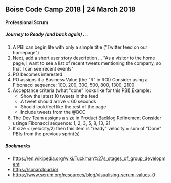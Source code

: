## Boise Code Camp 2018 | 24 March 2018
#### Professional Scrum
##### Journey to Ready (and back again) ...
1. A PBI can begin life with only a simple title ("Twitter feed on our homepage")
2. Next, add a short user story description ...
   "As a visitor to the home page,
    I want to see a list of recent tweets mentioning the company,
    so that I can see recent events"
3. PO becomes interested
4. PO assigns it a Business Value (the "R" in ROI)
   Consider using a Fibonacci sequence: 100, 200, 300, 500, 800, 1300, 2100
5. Acceptance criteria (what "done" looks like for this PBI)
   Example:
   * Show the latest 10 tweets in the feed
   * A tweet should arrive < 60 seconds
   * Should look/feel like the rest of the page
   * Include tweets from the @BCC
6. The Dev Team assigns a size in Product Backlog Refinement
   Consider usinga Fibonacci sequence: 1, 2, 3, 5, 8, 13, 21
7. If size < (velocity/2) then this item is "ready"
   velocity = sum of "Done" PBIs from the previous sprint(s)
##### Bookmarks
* https://en.wikipedia.org/wiki/Tuckman%27s_stages_of_group_development
* https://sonarcloud.io/
* https://www.scrum.org/resources/blog/visualising-scrum-values-0